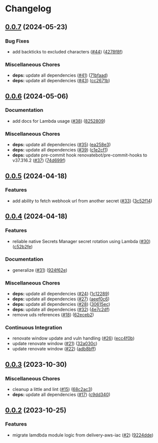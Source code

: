 # Changelog

## [0.0.7](https://github.com/defenseunicorns/terraform-aws-lambda/compare/v0.0.6...v0.0.7) (2024-05-23)


### Bug Fixes

* add backticks to excluded characters ([#44](https://github.com/defenseunicorns/terraform-aws-lambda/issues/44)) ([4278f8f](https://github.com/defenseunicorns/terraform-aws-lambda/commit/4278f8f31fcd9e69c9fc89ce45dd3ca6ce3cad29))


### Miscellaneous Chores

* **deps:** update all dependencies ([#41](https://github.com/defenseunicorns/terraform-aws-lambda/issues/41)) ([71bfaad](https://github.com/defenseunicorns/terraform-aws-lambda/commit/71bfaadde040081580b089b47f969c4fc31b23b6))
* **deps:** update all dependencies ([#43](https://github.com/defenseunicorns/terraform-aws-lambda/issues/43)) ([cc2671b](https://github.com/defenseunicorns/terraform-aws-lambda/commit/cc2671b4b861fb0b60acdb4f900393261788c74b))

## [0.0.6](https://github.com/defenseunicorns/terraform-aws-lambda/compare/v0.0.5...v0.0.6) (2024-05-06)


### Documentation

* add docs for Lambda usage ([#38](https://github.com/defenseunicorns/terraform-aws-lambda/issues/38)) ([8252809](https://github.com/defenseunicorns/terraform-aws-lambda/commit/82528094ffb423f94325a9f0b73d04531c51944e))


### Miscellaneous Chores

* **deps:** update all dependencies ([#35](https://github.com/defenseunicorns/terraform-aws-lambda/issues/35)) ([ea258e3](https://github.com/defenseunicorns/terraform-aws-lambda/commit/ea258e33d2f701e96e145de417f642837355376a))
* **deps:** update all dependencies ([#39](https://github.com/defenseunicorns/terraform-aws-lambda/issues/39)) ([c1e2cf1](https://github.com/defenseunicorns/terraform-aws-lambda/commit/c1e2cf1d46c5400b9b4bf79a4e3823ab1854250f))
* **deps:** update pre-commit hook renovatebot/pre-commit-hooks to v37.316.2 ([#37](https://github.com/defenseunicorns/terraform-aws-lambda/issues/37)) ([74d699f](https://github.com/defenseunicorns/terraform-aws-lambda/commit/74d699f14f9035abc744ee4e63392434ad10c2ae))

## [0.0.5](https://github.com/defenseunicorns/terraform-aws-lambda/compare/v0.0.4...v0.0.5) (2024-04-18)


### Features

* add ability to fetch webhook url from another secret ([#33](https://github.com/defenseunicorns/terraform-aws-lambda/issues/33)) ([3c52f14](https://github.com/defenseunicorns/terraform-aws-lambda/commit/3c52f14a4cd99aecf30eac0bedd3201e8cb0cab9))

## [0.0.4](https://github.com/defenseunicorns/terraform-aws-lambda/compare/v0.0.3...v0.0.4) (2024-04-18)


### Features

* reliable native Secrets Manager secret rotation using Lambda ([#30](https://github.com/defenseunicorns/terraform-aws-lambda/issues/30)) ([c52b2fe](https://github.com/defenseunicorns/terraform-aws-lambda/commit/c52b2fea738c979ba7e0fff9fba5c21a31188ba7))


### Documentation

* generalize ([#31](https://github.com/defenseunicorns/terraform-aws-lambda/issues/31)) ([924f62e](https://github.com/defenseunicorns/terraform-aws-lambda/commit/924f62e0d746adf9db0ee8e03799be7a4580fd40))


### Miscellaneous Chores

* **deps:** update all dependencies ([#24](https://github.com/defenseunicorns/terraform-aws-lambda/issues/24)) ([1c12289](https://github.com/defenseunicorns/terraform-aws-lambda/commit/1c122898fbf4faefbfca5e2aeecdde8503d68fc6))
* **deps:** update all dependencies ([#27](https://github.com/defenseunicorns/terraform-aws-lambda/issues/27)) ([aeef0c6](https://github.com/defenseunicorns/terraform-aws-lambda/commit/aeef0c627693c49aaf92ee4dca93ba66b6aed0dd))
* **deps:** update all dependencies ([#28](https://github.com/defenseunicorns/terraform-aws-lambda/issues/28)) ([30615ec](https://github.com/defenseunicorns/terraform-aws-lambda/commit/30615ece53533b86886a156602c741a040a372b0))
* **deps:** update all dependencies ([#32](https://github.com/defenseunicorns/terraform-aws-lambda/issues/32)) ([4e7c2df](https://github.com/defenseunicorns/terraform-aws-lambda/commit/4e7c2df169e011ed86e2b7330d01f96948a62ab0))
* remove uds references ([#18](https://github.com/defenseunicorns/terraform-aws-lambda/issues/18)) ([62eceb2](https://github.com/defenseunicorns/terraform-aws-lambda/commit/62eceb233978f7f2a3420c4727a511db6be8e632))


### Continuous Integration

* renovate window update and vuln handling ([#26](https://github.com/defenseunicorns/terraform-aws-lambda/issues/26)) ([ecc4f0b](https://github.com/defenseunicorns/terraform-aws-lambda/commit/ecc4f0bffd11e09e1e70000cb108602f138bc3b5))
* update renovate window ([#21](https://github.com/defenseunicorns/terraform-aws-lambda/issues/21)) ([32a030c](https://github.com/defenseunicorns/terraform-aws-lambda/commit/32a030c74515b9c26161402feaed3b0a37b75252))
* update renovate window ([#22](https://github.com/defenseunicorns/terraform-aws-lambda/issues/22)) ([adb8bff](https://github.com/defenseunicorns/terraform-aws-lambda/commit/adb8bffae9edb32a160bfe6630c6375d04a37216))

## [0.0.3](https://github.com/defenseunicorns/terraform-aws-lambda/compare/v0.0.2...v0.0.3) (2023-10-30)


### Miscellaneous Chores

* cleanup a little and lint ([#15](https://github.com/defenseunicorns/terraform-aws-lambda/issues/15)) ([68c2ac3](https://github.com/defenseunicorns/terraform-aws-lambda/commit/68c2ac37c4d89ce06f360222b8ba57fcdc0a3a56))
* **deps:** update all dependencies ([#17](https://github.com/defenseunicorns/terraform-aws-lambda/issues/17)) ([c9dd340](https://github.com/defenseunicorns/terraform-aws-lambda/commit/c9dd340c65e269290d2938f30e73b5b9b05d6f52))

## [0.0.2](https://github.com/defenseunicorns/terraform-aws-lambda/compare/v0.0.1...v0.0.2) (2023-10-25)


### Features

* migrate lamdbda module logic from delivery-aws-iac ([#2](https://github.com/defenseunicorns/terraform-aws-lambda/issues/2)) ([9224dde](https://github.com/defenseunicorns/terraform-aws-lambda/commit/9224ddeb170b2cc2f66b7f9f081a873f133d2826))
